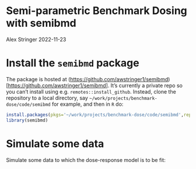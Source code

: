 Semi-parametric Benchmark Dosing with semibmd
================
Alex Stringer
2022-11-23

# Install the `semibmd` package

The package is hosted at
(<https://github.com/awstringer1/semibmd>)\[<https://github.com/awstringer1/semibmd>\].
It’s currently a private repo so you can’t install using
e.g. `remotes::install_github`. Instead, clone the repository to a local
directory, say `~/work/projects/benchmark-dose/code/semibmd` for
example, and then in `R` do:

``` r
install.packages(pkgs='~/work/projects/benchmark-dose/code/semibmd',repos=NULL,type='source')
library(semibmd)
```

# Simulate some data

Simulate some data to which the dose-response model is to be fit:
